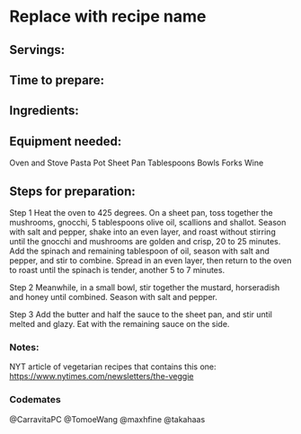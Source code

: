 # Replace with recipe name

## Servings: 

## Time to prepare: 

## Ingredients:


## Equipment needed:

Oven and Stove
Pasta Pot
Sheet Pan
Tablespoons
Bowls
Forks
Wine


## Steps for preparation:

Step 1
Heat the oven to 425 degrees. On a sheet pan, toss together the
mushrooms, gnocchi, 5 tablespoons olive oil, scallions and shallot.
Season with salt and pepper, shake into an even layer, and roast
without stirring until the gnocchi and mushrooms are golden and
crisp, 20 to 25 minutes. Add the spinach and remaining tablespoon of
oil, season with salt and pepper, and stir to combine. Spread in an
even layer, then return to the oven to roast until the spinach is tender,
another 5 to 7 minutes.
 
Step 2
Meanwhile, in a small bowl, stir together the mustard, horseradish and
honey until combined. Season with salt and pepper.
 
Step 3
Add the butter and half the sauce to the sheet pan, and stir until
melted and glazy. Eat with the remaining sauce on the side.


### Notes:

NYT article of vegetarian recipes that contains this one: https://www.nytimes.com/newsletters/the-veggie

### Codemates #

@CarravitaPC
@TomoeWang
@maxhfine
@takahaas
